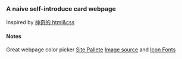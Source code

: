 ### A naive self-introduce card webpage
Inspired by [神奇的 html&css](https://www.bilibili.com/video/av80253659)


#### Notes
Great webpage color picker [Site Pallete](http://palette.site/)
[Image source](https://1freewallpapers.com/mountain-fog-peak-clouds-aerial-view) and [Icon Fonts](https://www.iconfont.cn/collections/detail?spm=a313x.7781069.1998910419.d9df05512&cid=2040)